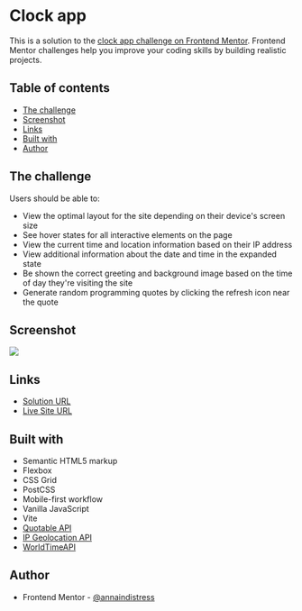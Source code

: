 # Clock app

This is a solution to the [clock app challenge on Frontend Mentor](https://www.frontendmentor.io/challenges/clock-app-LMFaxFwrM). Frontend Mentor challenges help you improve your coding skills by building realistic projects.

## Table of contents

- [The challenge](#the-challenge)
- [Screenshot](#screenshot)
- [Links](#links)
- [Built with](#built-with)
- [Author](#author)

## The challenge

Users should be able to:

- View the optimal layout for the site depending on their device's screen size
- See hover states for all interactive elements on the page
- View the current time and location information based on their IP address
- View additional information about the date and time in the expanded state
- Be shown the correct greeting and background image based on the time of day they're visiting the site
- Generate random programming quotes by clicking the refresh icon near the quote

## Screenshot

![](./screenshot.png)

## Links

- [Solution URL](https://github.com/annaindistress/frontend-mentor-clock-app)
- [Live Site URL](https://annaindistress.github.io/frontend-mentor-clock-app/)

## Built with

- Semantic HTML5 markup
- Flexbox
- CSS Grid
- PostCSS
- Mobile-first workflow
- Vanilla JavaScript
- Vite
- [Quotable API](https://github.com/lukePeavey/quotable)
- [IP Geolocation API](https://ipapi.co/json/)
- [WorldTimeAPI](https://worldtimeapi.org/)

## Author

- Frontend Mentor - [@annaindistress](https://www.frontendmentor.io/profile/annaindistress)
